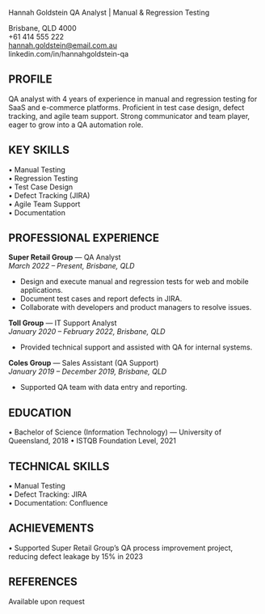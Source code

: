 Hannah Goldstein
QA Analyst | Manual & Regression Testing

Brisbane, QLD 4000  
+61 414 555 222  
hannah.goldstein@email.com.au  
linkedin.com/in/hannahgoldstein-qa

## PROFILE

QA analyst with 4 years of experience in manual and regression testing for SaaS and e-commerce platforms. Proficient in test case design, defect tracking, and agile team support. Strong communicator and team player, eager to grow into a QA automation role.

## KEY SKILLS

• Manual Testing  
• Regression Testing  
• Test Case Design  
• Defect Tracking (JIRA)  
• Agile Team Support  
• Documentation

## PROFESSIONAL EXPERIENCE

**Super Retail Group** — QA Analyst  
_March 2022 – Present, Brisbane, QLD_

- Design and execute manual and regression tests for web and mobile applications.
- Document test cases and report defects in JIRA.
- Collaborate with developers and product managers to resolve issues.

**Toll Group** — IT Support Analyst  
_January 2020 – February 2022, Brisbane, QLD_

- Provided technical support and assisted with QA for internal systems.

**Coles Group** — Sales Assistant (QA Support)  
_January 2019 – December 2019, Brisbane, QLD_

- Supported QA team with data entry and reporting.

## EDUCATION

• Bachelor of Science (Information Technology) — University of Queensland, 2018
• ISTQB Foundation Level, 2021

## TECHNICAL SKILLS

• Manual Testing  
• Defect Tracking: JIRA  
• Documentation: Confluence

## ACHIEVEMENTS

• Supported Super Retail Group’s QA process improvement project, reducing defect leakage by 15% in 2023

## REFERENCES

Available upon request
